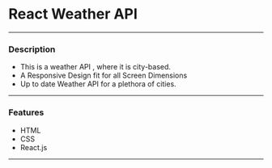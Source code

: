 # React Weather API 
------------------------------
### Description
 + This is a weather API , where it is city-based. 
 + A Responsive Design fit for all Screen Dimensions
 + Up to date Weather API for a plethora of cities. 
---------------------------
### Features
+ HTML
+ CSS
+ React.js
----------------

